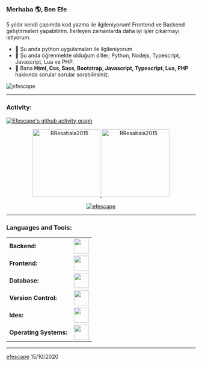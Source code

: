 <link rel="stylesheet" type='text/css' href="https://cdn.jsdelivr.net/gh/devicons/devicon@latest/devicon.min.css" />

### Merhaba 🌎, Ben Efe

5 yıldır kendi çapımda kod yazma ile ilgileniyorum! Frontend ve Backend geliştirmeleri yapabilirim. İlerleyen zamanlarda daha iyi işler çıkarmayı istiyorum.

  - 🔭 Şu anda python uygulamaları ile ilgileniyorum
  - 🌱 Şu anda öğrenmekte olduğum diller; Python, Nodejs, Typescript, Javascript, Lua ve PHP.
  - 💬 Bana **Html, Css, Sass, Bootstrap, Javascript, Typescript, Lua, PHP** hakkında sorular sorular sorabilirsiniz.

<p align="left"> <img src="https://komarev.com/ghpvc/?username=efescape&label=Profile%20views&color=0e75b6&style=flat" alt="efescape" /> </p>


------
<h3 align="left">Activity:</h3>

[![Efescape's github activity graph](https://github-readme-activity-graph.vercel.app/graph?username=efescape&bg_color=100f0f&color=4c5e9e&line=4c569e&point=403e41&area=true&hide_border=true)](https://github.com/ashutosh00710/github-readme-activity-graph)

<div align="center">
  <a href="https://github.com/efescape">
    <img height="180em" src="https://github-readme-stats.vercel.app/api/top-langs?username=efescape&show_icons=true&locale=en&layout=compact&theme=tokyonight" alt="RResabala2015"/>
    <img height="180em" src="https://github-readme-stats.vercel.app/api?username=efescape&show_icons=true&locale=en&layout=compact&theme=tokyonight" alt="RResabala2015"/>
  </a>
</div>
<p align="center">
  <a href="https://github.com/RResabala2015">
    <img src="https://github-readme-streak-stats.herokuapp.com/?user=efescape&&theme=tokyonight" alt="efescape" />
  </a>
</p>

------
<h3 align="left">Languages and Tools:</h3>
<table>
    <tr>
        <td style="font-weight: bold; padding-right: 10px; vertical-align: center; border: none;">Backend:</td>
        <td><img height="40" src="https://skillicons.dev/icons?i=php,java,python,lua,nodejs"/></td>
    </tr>
    <tr>
        <td style="font-weight: bold; padding-right: 10px; vertical-align: center;">Frontend:</td>
        <td><img height="40" src="https://skillicons.dev/icons?i=html,css,js,ts"/></td>
    </tr>
    <tr>
        <td style="font-weight: bold; padding-right: 10px; vertical-align: center; border: none;">Database:</td>
        <td><img height="40" src="https://skillicons.dev/icons?i=mysql,mongodb"/></td>
    </tr>
    <tr>
        <td style="font-weight: bold; padding-right: 10px; vertical-align: center; border: none;">Version Control:</td>
        <td><img height="40" src="https://skillicons.dev/icons?i=git,github,gitlab"/></td>
    </tr>
    <tr>
        <td style="font-weight: bold; padding-right: 10px; vertical-align: center; border: none;">Ides:</td>
        <td><img height="40" src="https://skillicons.dev/icons?i=vscode,eclipse,visualstudio,sublime"/></td>
    </tr>
    <tr>
        <td style="font-weight: bold; padding-right: 10px; vertical-align: center; border: none;">Operating Systems:</td>
        <td><img height="40" src="https://skillicons.dev/icons?i=windows,ubuntu,debian"/></td>
    </tr>
</table>

------
[efescape](https://github.com/efescape)
15/10/2020
